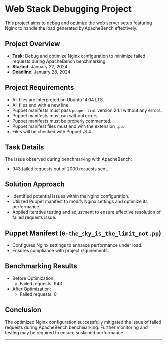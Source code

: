 # Web Stack Debugging Project

This project aims to debug and optimize the web server setup featuring Nginx to handle the load generated by ApacheBench effectively.

## Project Overview

- **Task**: Debug and optimize Nginx configuration to minimize failed requests during ApacheBench benchmarking.
- **Started**: January 22, 2024
- **Deadline**: January 28, 2024

## Project Requirements

- All files are interpreted on Ubuntu 14.04 LTS.
- All files end with a new line.
- Puppet manifests must pass `puppet-lint` version 2.1.1 without any errors.
- Puppet manifests must run without errors.
- Puppet manifests must be properly commented.
- Puppet manifest files must end with the extension `.pp`.
- Files will be checked with Puppet v3.4.

## Task Details

The issue observed during benchmarking with ApacheBench:
- 943 failed requests out of 2000 requests sent.

## Solution Approach

- Identified potential issues within the Nginx configuration.
- Utilized Puppet manifest to modify Nginx settings and optimize its performance.
- Applied iterative testing and adjustment to ensure effective resolution of failed requests issue.

## Puppet Manifest (`0-the_sky_is_the_limit_not.pp`)

- Configures Nginx settings to enhance performance under load.
- Ensures compliance with project requirements.

## Benchmarking Results

- Before Optimization:
  - Failed requests: 943
- After Optimization:
  - Failed requests: 0

## Conclusion

The optimized Nginx configuration successfully mitigated the issue of failed requests during ApacheBench benchmarking. Further monitoring and testing may be required to ensure sustained performance.

---

